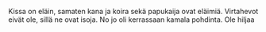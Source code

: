 Kissa on eläin, samaten kana ja koira sekä papukaija ovat eläimiä. Virtahevot eivät ole, sillä ne ovat isoja.
No jo oli kerrassaan kamala pohdinta.
Ole hiljaa